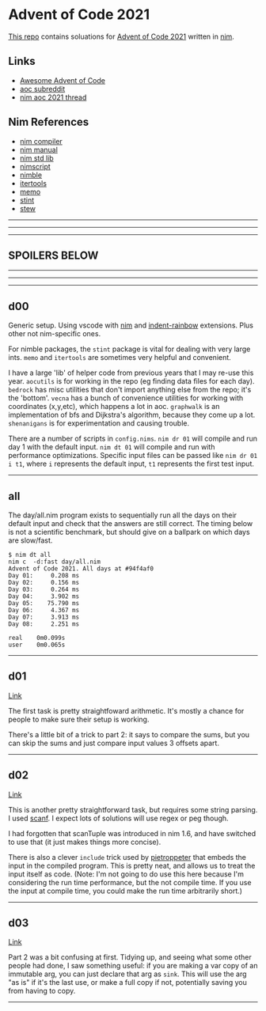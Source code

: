 
# Advent of Code 2021

[This repo](https://github.com/bobgeis/aoc2021) contains soluations for [Advent of Code 2021](https://adventofcode.com/2021) written in [nim](https://nim-lang.org/).

## Links

- [Awesome Advent of Code](https://github.com/Bogdanp/awesome-advent-of-code#nim)
- [aoc subreddit](https://old.reddit.com/r/adventofcode/)
- [nim aoc 2021 thread]()

## Nim References

- [nim compiler](https://nim-lang.org/docs/nimc.html)
- [nim manual](https://nim-lang.org/docs/manual.html)
- [nim std lib](https://nim-lang.org/docs/lib.html)
- [nimscript](https://nim-lang.org/docs/nimscript.html)
- [nimble](https://nimble.directory/)
- [itertools](https://github.com/narimiran/itertools)
- [memo](https://github.com/andreaferretti/memo)
- [stint](https://github.com/status-im/nim-stint)
- [stew](https://github.com/status-im/nim-stew)

___
___
___

## SPOILERS BELOW

___
___
___

## d00

Generic setup. Using vscode with [nim](https://marketplace.visualstudio.com/items?itemName=kosz78.nim) and [indent-rainbow](https://marketplace.visualstudio.com/items?itemName=oderwat.indent-rainbow) extensions. Plus other not nim-specific ones.

For nimble packages, the `stint` package is vital for dealing with very large ints. `memo` and `itertools` are sometimes very helpful and convenient.

I have a large 'lib' of helper code from previous years that I may re-use this year. `aocutils` is for working in the repo (eg finding data files for each day). `bedrock` has misc utilities that don't import anything else from the repo; it's the 'bottom'. `vecna` has a bunch of convenience utilities for working with coordinates (x,y,etc), which happens a lot in aoc. `graphwalk` is an implementation of bfs and Dijkstra's algorithm, because they come up a lot. `shenanigans` is for experimentation and causing trouble.

There are a number of scripts in `config.nims`. `nim dr 01` will compile and run day 1 with the default input. `nim dt 01` will compile and run with performance optimizations. Specific input files can be passed like `nim dr 01 i t1`, where `i` represents the default input, `t1` represents the first test input.

___

## all

The day/all.nim program exists to sequentially run all the days on their default input and check that the answers are still correct. The timing below is not a scientific benchmark, but should give on a ballpark on which days are slow/fast.

```
$ nim dt all
nim c  -d:fast day/all.nim
Advent of Code 2021. All days at #94f4af0
Day 01:     0.208 ms
Day 02:     0.156 ms
Day 03:     0.264 ms
Day 04:     3.902 ms
Day 05:    75.790 ms
Day 06:     4.367 ms
Day 07:     3.913 ms
Day 08:     2.251 ms

real    0m0.099s
user    0m0.065s
```

___

## d01
[Link](https://adventofcode.com/2021/day/1)

The first task is pretty straightfoward arithmetic. It's mostly a chance for people to make sure their setup is working.

There's a little bit of a trick to part 2: it says to compare the sums, but you can skip the sums and just compare input values 3 offsets apart.

___

## d02
[Link](https://adventofcode.com/2021/day/2)

This is another pretty straightforward task, but requires some string parsing. I used [scanf](https://nim-lang.org/docs/strscans.html). I expect lots of solutions will use regex or peg though.

I had forgotten that scanTuple was introduced in nim 1.6, and have switched to use that (it just makes things more concise).

There is also a clever `include` trick used by [pietroppeter](https://pietroppeter.github.io/adventofnim/2021/day02.html) that embeds the input in the compiled program. This is pretty neat, and allows us to treat the input itself as code. (Note: I'm not going to do use this here because I'm considering the run time performance, but the not compile time. If you use the input at compile time, you could make the run time arbitrarily short.)

___

## d03
[Link](https://adventofcode.com/2021/day/3)

Part 2 was a bit confusing at first. Tidying up, and seeing what some other people had done, I saw something useful: if you are making a var copy of an immutable arg, you can just declare that arg as `sink`. This will use the arg "as is" if it's the last use, or make a full copy if not, potentially saving you from having to copy.

<!-- ___ -->

<!-- ## d04 -->
<!-- [Link](https://adventofcode.com/2021/day/4) -->

<!-- ___ -->

<!-- ## d05 -->
<!-- [Link](https://adventofcode.com/2021/day/5) -->

<!-- ___ -->

<!-- ## d06 -->
<!-- [Link](https://adventofcode.com/2021/day/6) -->

<!-- ___ -->

<!-- ## d07 -->
<!-- [Link](https://adventofcode.com/2021/day/7) -->

<!-- ___ -->

<!-- ## d08 -->
<!-- [Link](https://adventofcode.com/2021/day/8) -->

<!-- ___ -->

<!-- ## d09 -->
<!-- [Link](https://adventofcode.com/2021/day/9) -->

<!-- ___ -->

<!-- ## d10 -->
<!-- [Link](https://adventofcode.com/2021/day/10) -->

<!-- ___ -->

<!-- ## d11 -->
<!-- [Link](https://adventofcode.com/2021/day/11) -->

<!-- ___ -->

<!-- ## d12 -->
<!-- [Link](https://adventofcode.com/2021/day/12) -->

<!-- ___ -->

<!-- ## d13 -->
<!-- [Link](https://adventofcode.com/2021/day/13) -->

<!-- ___ -->

<!-- ## d14 -->
<!-- [Link](https://adventofcode.com/2021/day/14) -->

<!-- ___ -->

<!-- ## d15 -->
<!-- [Link](https://adventofcode.com/2021/day/15) -->

<!-- ___ -->

<!-- ## d16 -->
<!-- [Link](https://adventofcode.com/2021/day/16) -->

<!-- ___ -->

<!-- ## d17 -->
<!-- [Link](https://adventofcode.com/2021/day/17) -->

<!-- ___ -->

<!-- ## d18 -->
<!-- [Link](https://adventofcode.com/2021/day/18) -->

<!-- ___ -->

<!-- ## d19 -->
<!-- [Link](https://adventofcode.com/2021/day/19) -->

<!-- ___ -->

<!-- ## d20 -->
<!-- [Link](https://adventofcode.com/2021/day/20) -->

<!-- ___ -->

<!-- ## d21 -->
<!-- [Link](https://adventofcode.com/2021/day/21) -->

<!-- ___ -->

<!-- ## d22 -->
<!-- [Link](https://adventofcode.com/2021/day/22) -->

<!-- ___ -->

<!-- ## d23 -->
<!-- [Link](https://adventofcode.com/2021/day/23) -->

<!-- ___ -->

<!-- ## d24 -->
<!-- [Link](https://adventofcode.com/2021/day/24) -->

<!-- ___ -->

<!-- ## d25 -->
<!-- [Link](https://adventofcode.com/2021/day/25) -->

<!-- ___ -->

<!-- ## Afterword -->

___

